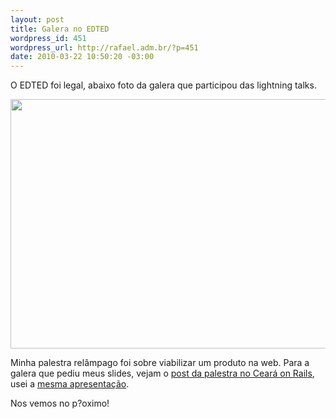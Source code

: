 ```yaml
--- 
layout: post
title: Galera no EDTED
wordpress_id: 451
wordpress_url: http://rafael.adm.br/?p=451
date: 2010-03-22 10:50:20 -03:00
---
```

O EDTED foi legal, abaixo foto da galera que participou das lightning talks.

<a href="http://rafael.adm.br/wp-content/uploads/2010/03/77139088.jpg"><img class="aligncenter size-full wp-image-452" title="Galera no EDTED 2010" src="http://rafael.adm.br/wp-content/uploads/2010/03/77139088.jpg" alt="" width="600" height="399" /></a>

Minha palestra relâmpago foi sobre viabilizar um produto na web. Para a galera que pediu meus slides, vejam o <a href="http://rafael.adm.br/p/bootstrapping-de-aplicacoes-web-no-ceara-on-rails-2009/">post da palestra no Ceará on Rails</a>, usei a <a href="http://www.slideshare.net/rafael_lima/bootstrapping-de-uma-aplicao-web">mesma apresentação</a>.

Nos vemos no p?oximo!
